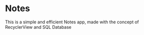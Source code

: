# Notes
This is a simple and efficient Notes app, made with the concept of RecyclerView and SQL Database
